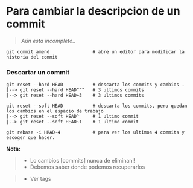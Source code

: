 # Para cambiar la descripcion de un commit

> _Aún esta incompleto.._
```shell
git commit amend                # abre un editor para modificar la historia del commit
```
### Descartar un commit
```shell
git reset --hard HEAD           # descarta los commits y cambios .
|--> git reset --hard HEAD^^^   # 3 ultimos commits
|--> git reset --hard HEAD~3    # 3 ultimos commits

git reset --soft HEAD           # descarta los commits, pero quedan los cambios en el espacio de trabajo
|--> git reset --soft HEAD^     # 1 ultimo commit
|--> git reset --soft HEAD~1    # 1 ultimo commit

git rebase -i HRAD~4            # para ver los ultimos 4 commits y escoger que hacer.
```
__Nota:__
> - Lo cambios [commits] nunca de eliminan!!
> - Debemos saber donde podemos recuperarlos

> - Ver tags